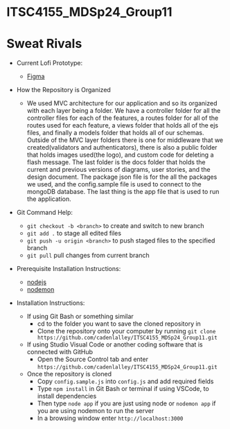 # ITSC4155_MDSp24_Group11
# Sweat Rivals

* Current Lofi Prototype:
    * [Figma](https://www.figma.com/file/OS5jemh1gPtQJ20cy4WhP0/Sweat-Rivals-Lofi?type=design&node-id=0-1&mode=design&t=ATiqHcLSGq3mepPC-0)


* How the Repository is Organized
   * We used MVC architecture for our application and so its organized with each layer being a folder. We have a controller folder for all the controller files for each of the features, a routes folder for all of the routes used for each feature, a views folder that holds all of the ejs files, and finally a models folder that holds all of our schemas. Outside of the MVC layer folders there is one for middleware that we created(validators and authenticators), there is also a public folder that holds images used(the logo), and custom code for deleting a flash message. The last folder is the docs folder that holds the current and previous versions of diagrams, user stories, and the design document. The package json file is for the all the packages we used, and the config.sample file is used to connect to the mongoDB database. The last thing is the app file that is used to run the application.

* Git Command Help:
    * `git checkout -b <branch>` to create and switch to new branch
    * `git add .` to stage all edited files
    * `git push -u origin <branch>` to push staged files to the specified branch
    * `git pull` pull changes from current branch
      
* Prerequisite Installation Instructions:
   * [nodejs](https://nodejs.org/en/download) 
   * [nodemon](https://www.npmjs.com/package/nodemon)

* Installation Instructions: 
    * If using Git Bash or something similar
       * cd to the folder you want to save the cloned repository in
       * Clone the repository onto your computer by running `git clone https://github.com/cadenlalley/ITSC4155_MDSp24_Group11.git`
    * If using Studio Visual Code or another coding software that is connected with GitHub
       * Open the Source Control tab and enter `https://github.com/cadenlalley/ITSC4155_MDSp24_Group11.git`
    * Once the repository is cloned
       * Copy `config.sample.js` into `config.js` and add required fields
       * Type `npm install` in Git Bash or terminal if using VSCode, to install dependencies
       * Then type `node app` if you are just using node or `nodemon app` if you are using nodemon to run the server
       * In a browsing window enter `http://localhost:3000`
